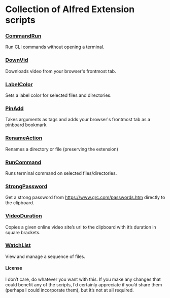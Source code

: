 # Collection of Alfred Extension scripts

### [CommandRun](http://www.alfredforum.com/topic/1868-commandrun-%E2%80%94-run-cli-commands-without-opening-a-terminal/)
Run CLI commands without opening a terminal.

### [DownVid](http://www.alfredforum.com/topic/2045-downvid-%E2%80%94-download-videos-from-popular-sources/)
Downloads video from your browser's frontmost tab.

### [LabelColor](http://www.alfredforum.com/topic/1334-labelcolor-%E2%80%94-sets-a-label-color-for-selected-files-and-directories/)
Sets a label color for selected files and directories.

### [PinAdd](http://www.alfredforum.com/topic/1230-pinadd-%E2%80%94-takes-arguments-as-tags-and-adds-your-browser%E2%80%99s-frontmost-tab-as-a-pinboard-bookmark/)
Takes arguments as tags and adds your browser's frontmost tab as a pinboard bookmark.

### [RenameAction]()
Renames a directory or file (preserving the extension)

### [RunCommand](http://www.alfredforum.com/topic/1550-runcommand-%E2%80%94-runs-terminal-command-on-selected-filesdirectories/)
Runs terminal command on selected files/directories.

### [StrongPassword](http://www.alfredforum.com/topic/1233-strongpassword-%E2%80%94-get-a-strong-password-from-httpswwwgrccompasswordshtm-directly-to-the-clipboard/)
Get a strong password from https://www.grc.com/passwords.htm directly to the clipboard.

### [VideoDuration](http://www.alfredforum.com/topic/1393-videoduration-%E2%80%94-copies-a-given-online-video-site%E2%80%99s-url-to-the-clipboard-with-it%E2%80%99s-duration-in-square-brackets/)
Copies a given online video site’s url to the clipboard with it’s duration in square brackets.

### [WatchList](http://www.alfredforum.com/topic/1931-watchlist-%E2%80%94-view-and-manage-a-sequence-of-files/)
View and manage a sequence of files.

#### License
I don’t care, do whatever you want with this. If you make any changes that could benefit any of the scripts, I’d certainly appreciate if you’d share them (perhaps I could incorporate them), but it’s not at all required.
